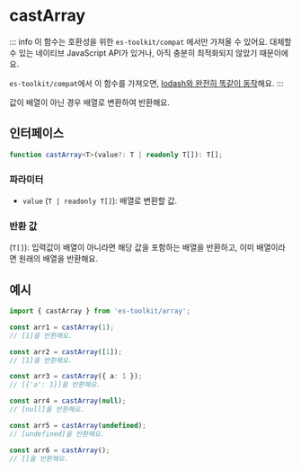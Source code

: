 # castArray

::: info
이 함수는 호환성을 위한 `es-toolkit/compat` 에서만 가져올 수 있어요. 대체할 수 있는 네이티브 JavaScript API가 있거나, 아직 충분히 최적화되지 않았기 때문이에요.

`es-toolkit/compat`에서 이 함수를 가져오면, [lodash와 완전히 똑같이 동작](../../../compatibility.md)해요.
:::

값이 배열이 아닌 경우 배열로 변환하여 반환해요.

## 인터페이스

```typescript
function castArray<T>(value?: T | readonly T[]): T[];
```

### 파라미터

- `value` (`T | readonly T[]`): 배열로 변환할 값.

### 반환 값

(`T[]`): 입력값이 배열이 아니라면 해당 값을 포함하는 배열을 반환하고, 이미 배열이라면 원래의 배열을 반환해요.

## 예시

```typescript
import { castArray } from 'es-toolkit/array';

const arr1 = castArray(1);
// [1]을 반환해요.

const arr2 = castArray([1]);
// [1]을 반환해요.

const arr3 = castArray({ a: 1 });
// [{'a': 1}]을 반환해요.

const arr4 = castArray(null);
// [null]을 반환해요.

const arr5 = castArray(undefined);
// [undefined]을 반환해요.

const arr6 = castArray();
// []을 반환해요.
```
